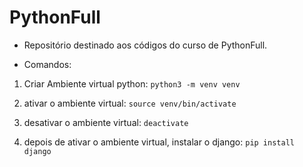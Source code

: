 # PythonFull
- Repositório destinado aos códigos do curso de PythonFull.

- Comandos:

1. Criar Ambiente virtual python: `python3 -m venv venv`

2. ativar o ambiente virtual: `source venv/bin/activate`

3. desativar o ambiente virtual: `deactivate`

4. depois de ativar o ambiente virtual, instalar o django: `pip install django`